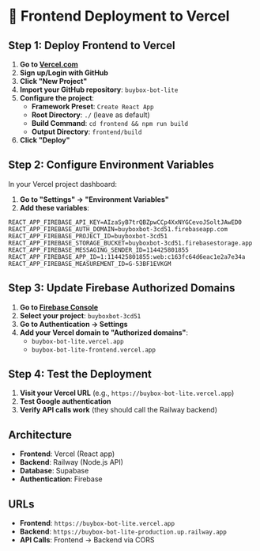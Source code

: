 # 🚀 Frontend Deployment to Vercel

## Step 1: Deploy Frontend to Vercel

1. **Go to [Vercel.com](https://vercel.com)**
2. **Sign up/Login with GitHub**
3. **Click "New Project"**
4. **Import your GitHub repository**: `buybox-bot-lite`
5. **Configure the project**:
   - **Framework Preset**: `Create React App`
   - **Root Directory**: `./` (leave as default)
   - **Build Command**: `cd frontend && npm run build`
   - **Output Directory**: `frontend/build`
6. **Click "Deploy"**

## Step 2: Configure Environment Variables

In your Vercel project dashboard:

1. **Go to "Settings" → "Environment Variables"**
2. **Add these variables**:

```env
REACT_APP_FIREBASE_API_KEY=AIzaSyB7trQBZpwCCp4XxNYGCevoJSoltJAwED0
REACT_APP_FIREBASE_AUTH_DOMAIN=buyboxbot-3cd51.firebaseapp.com
REACT_APP_FIREBASE_PROJECT_ID=buyboxbot-3cd51
REACT_APP_FIREBASE_STORAGE_BUCKET=buyboxbot-3cd51.firebasestorage.app
REACT_APP_FIREBASE_MESSAGING_SENDER_ID=114425801855
REACT_APP_FIREBASE_APP_ID=1:114425801855:web:c163fc64d6eac1e2a7e34a
REACT_APP_FIREBASE_MEASUREMENT_ID=G-53BF1EVKGM
```

## Step 3: Update Firebase Authorized Domains

1. **Go to [Firebase Console](https://console.firebase.google.com)**
2. **Select your project**: `buyboxbot-3cd51`
3. **Go to Authentication → Settings**
4. **Add your Vercel domain to "Authorized domains"**:
   - `buybox-bot-lite.vercel.app`
   - `buybox-bot-lite-frontend.vercel.app`

## Step 4: Test the Deployment

1. **Visit your Vercel URL** (e.g., `https://buybox-bot-lite.vercel.app`)
2. **Test Google authentication**
3. **Verify API calls work** (they should call the Railway backend)

## Architecture

- **Frontend**: Vercel (React app)
- **Backend**: Railway (Node.js API)
- **Database**: Supabase
- **Authentication**: Firebase

## URLs

- **Frontend**: `https://buybox-bot-lite.vercel.app`
- **Backend**: `https://buybox-bot-lite-production.up.railway.app`
- **API Calls**: Frontend → Backend via CORS 